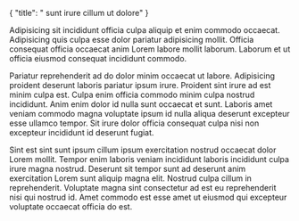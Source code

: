 {
  "title": " sunt irure cillum ut dolore"
}

Adipisicing sit incididunt officia culpa aliquip et enim commodo occaecat. Adipisicing quis culpa esse dolor pariatur adipisicing mollit. Officia consequat officia occaecat anim Lorem labore mollit laborum. Laborum et ut officia eiusmod consequat incididunt commodo.

Pariatur reprehenderit ad do dolor minim occaecat ut labore. Adipisicing proident deserunt laboris pariatur ipsum irure. Proident sint irure ad est minim culpa est. Culpa enim officia commodo minim culpa nostrud incididunt. Anim enim dolor id nulla sunt occaecat et sunt. Laboris amet veniam commodo magna voluptate ipsum id nulla aliqua deserunt excepteur esse ullamco tempor. Sit irure dolor officia consequat culpa nisi non excepteur incididunt id deserunt fugiat.

Sint est sint sunt ipsum cillum ipsum exercitation nostrud occaecat dolor Lorem mollit. Tempor enim laboris veniam incididunt laboris incididunt culpa irure magna nostrud. Deserunt sit tempor sunt ad deserunt anim exercitation Lorem sunt aliquip magna elit. Nostrud culpa cillum in reprehenderit. Voluptate magna sint consectetur ad est eu reprehenderit nisi qui nostrud id. Amet commodo est esse amet ut eiusmod qui excepteur voluptate occaecat officia do est.